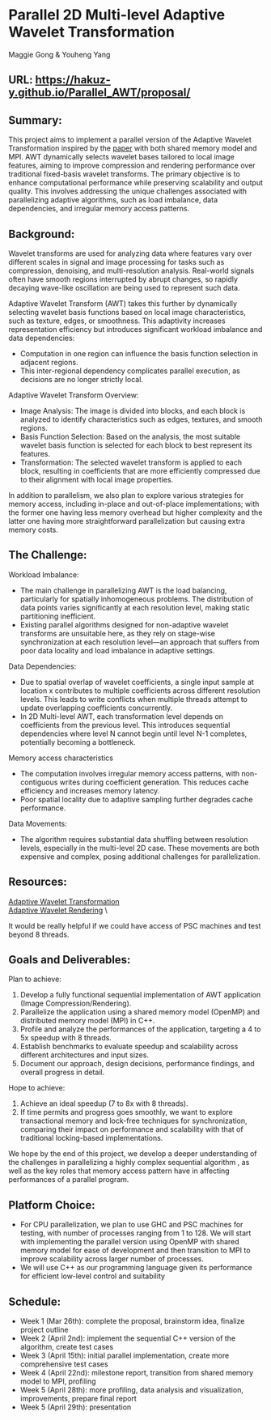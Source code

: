 # Parallel 2D Multi-level Adaptive Wavelet Transformation

Maggie Gong & Youheng Yang

## URL: https://hakuz-y.github.io/Parallel_AWT/proposal/

## Summary:

This project aims to implement a parallel version of the Adaptive Wavelet Transformation inspired by the [paper](https://apps.dtic.mil/sti/pdfs/ADA372394.pdf) with both shared memory model and MPI. AWT dynamically selects wavelet bases tailored to local image features, aiming to improve compression and rendering performance over traditional fixed-basis wavelet transforms. The primary objective is to enhance computational performance while preserving scalability and output quality. This involves addressing the unique challenges associated with parallelizing adaptive algorithms, such as load imbalance, data dependencies, and irregular memory access patterns.


## Background:

Wavelet transforms are used for analyzing data where features vary over different scales in signal and image processing for tasks such as compression, denoising, and multi-resolution analysis. Real-world signals often have smooth regions interrupted by abrupt changes, so rapidly decaying wave-like oscillation are being used to represent such data.

Adaptive Wavelet Transform (AWT) takes this further by dynamically selecting wavelet basis functions based on local image characteristics, such as texture, edges, or smoothness. This adaptivity increases representation efficiency but introduces significant workload imbalance and data dependencies:
- Computation in one region can influence the basis function selection in adjacent regions.
- This inter-regional dependency complicates parallel execution, as decisions are no longer strictly local.

Adaptive Wavelet Transform Overview:
- Image Analysis: The image is divided into blocks, and each block is analyzed to identify characteristics such as edges, textures, and smooth regions.​
- Basis Function Selection: Based on the analysis, the most suitable wavelet basis function is selected for each block to best represent its features.​
- Transformation: The selected wavelet transform is applied to each block, resulting in coefficients that are more efficiently compressed due to their alignment with local image properties.

In addition to parallelism, we also plan to explore various strategies for memory access, including in-place and out-of-place implementations; with the former one having less memory overhead but higher complexity and the latter one having more straightforward parallelization but causing extra memory costs.


## The Challenge:

Workload Imbalance:
- The main challenge in parallelizing AWT is the load balancing, particularly for spatially inhomogeneous problems. The distribution of data points varies significantly at each resolution level, making static partitioning inefficient.
- Existing parallel algorithms designed for non-adaptive wavelet transforms are unsuitable here, as they rely on stage-wise synchronization at each resolution level—an approach that suffers from poor data locality and load imbalance in adaptive settings.

Data Dependencies:
- Due to spatial overlap of wavelet coefficients, a single input sample at location x contributes to multiple coefficients across different resolution levels. This leads to write conflicts when multiple threads attempt to update overlapping coefficients concurrently.
- In 2D Multi-level AWT, each transformation level depends on coefficients from the previous level. This introduces sequential dependencies where level N cannot begin until level N-1 completes, potentially becoming a bottleneck.


Memory access characteristics
- The computation involves irregular memory access patterns, with non-contiguous writes during coefficient generation. This reduces cache efficiency and increases memory latency.
- Poor spatial locality due to adaptive sampling further degrades cache performance.

Data Movements:
- The algorithm requires substantial data shuffling between resolution levels, especially in the multi-level 2D case. These movements are both expensive and complex, posing additional challenges for parallelization.

## Resources:

[Adaptive Wavelet Transformation](https://www.cosy.sbg.ac.at/~rkutil/publication/Kutil00a.pdf) \
[Adaptive Wavelet Rendering](https://cseweb.ucsd.edu/~ravir/Overbeck2009AWR.pdf) \

It would be really helpful if we could have access of PSC machines and test beyond 8 threads.


## Goals and Deliverables:

Plan to achieve:

1. Develop a fully functional sequential implementation of AWT application (Image Compression/Rendering).
2. Parallelize the application using a shared memory model (OpenMP) and distributed memory model (MPI) in C++.
3. Profile and analyze the performances of the application, targeting a 4 to 5x speedup with 8 threads.
4. Establish benchmarks to evaluate speedup and scalability across different architectures and input sizes.
5. Document our approach, design decisions, performance findings, and overall progress in detail.

Hope to achieve:

1. Achieve an ideal speedup (7 to 8x with 8 threads).
2. If time permits and progress goes smoothly, we want to explore transactional memory and lock-free techniques for synchronization, comparing their impact on performance and scalability with that of traditional locking-based implementations.

We hope by the end of this project, we develop a deeper understanding of the challenges in parallelizing a highly complex sequential algorithm , as well as the key roles that memory access pattern have in affecting performances of a parallel program.

## Platform Choice:

- For CPU parallelization, we plan to use GHC and PSC machines for testing, with number of processes ranging from 1 to 128. We will start with implementing the parallel version using OpenMP with shared memory model for ease of development and then transition to MPI to improve scalability across larger number of processes.
- We will use C++ as our programming language given its performance for efficient low-level control and suitability

## Schedule:

- Week 1 (Mar 26th): complete the proposal, brainstorm idea, finalize project outline
- Week 2 (April 2nd): implement the sequential C++ version of the algorithm, create test cases
- Week 3 (April 15th): initial parallel implementation, create more comprehensive test cases
- Week 4 (April 22nd): milestone report, transition from shared memory model to MPI, profiling
- Week 5 (April 28th): more profiling, data analysis and visualization, improvements, prepare final report
- Week 5 (April 29th): presentation